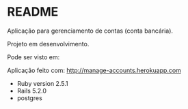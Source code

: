 # README

Aplicação para gerenciamento de contas (conta bancária).

Projeto em desenvolvimento.

Pode ser visto em: 

Aplicação feito com: http://manage-accounts.herokuapp.com

* Ruby version 2.5.1
* Rails 5.2.0
* postgres
